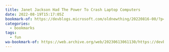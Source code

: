 ```yaml
---
title: Janet Jackson Had The Power To Crash Laptop Computers
date: 2022-08-19T15:17:05Z
bookmark-of: https://devblogs.microsoft.com/oldnewthing/20220816-00/?p=106994
categories:
  - bookmarks
tags:
  - fun
wa-bookmark-of: https://web.archive.org/web/20230613061130/https://devblogs.microsoft.com/oldnewthing/20220816-00/?p=106994
---
```

